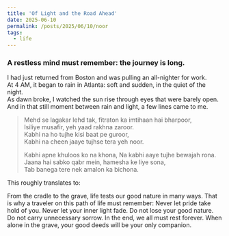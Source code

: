 ```yaml
---
title: 'Of Light and the Road Ahead'
date: 2025-06-10
permalink: /posts/2025/06/10/noor
tags:
  - life
---
```


### A restless mind must remember: the journey is long. 

I had just returned from Boston and was pulling an all-nighter for work.  
At 4 AM, it began to rain in Atlanta: soft and sudden, in the quiet of the night.  
As dawn broke, I watched the sun rise through eyes that were barely open.
And in that still moment between rain and light, a few lines came to me.


> Mehd se lagakar lehd tak, fitraton ka imtihaan hai bharpoor,  
> Isiliye musafir, yeh yaad rakhna zaroor.  
> Kabhi na ho tujhe kisi baat pe guroor,    
> Kabhi na cheen jaaye tujhse tera yeh noor.
>
> Kabhi apne khuloos ko na khona,
> Na kabhi aaye tujhe bewajah rona.
> Jaana hai sabko qabr mein, hamesha ke liye sona,  
> Tab banega tere nek amalon ka bichona.

This roughly translates to:

From the cradle to the grave, life tests our good nature in many ways.
That is why a traveler on this path of life must remember:
Never let pride take hold of you. Never let your inner light fade.
Do not lose your good nature. Do not carry unnecessary sorrow.
In the end, we all must rest forever.
When alone in the grave, your good deeds will be your only companion.